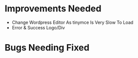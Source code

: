 # Improvements Needed

- Change Wordpress Editor As tinymce Is Very Slow To Load
- Error & Success Logo/Div

# Bugs Needing Fixed
